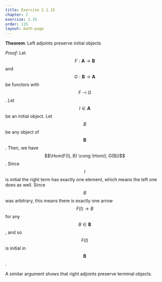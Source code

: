 ```yaml
---
title: Exercise 2.1.15
chapter: 2
exercise: 1.15
order: 115
layout: math-page
---
```


**Theorem**:
Left adjoints preserve initial objects


*Proof*:
Let $$F : \mathbf{A} \rightarrow \mathbf{B}$$ and $$G: \mathbf{B} \rightarrow \mathbf{A}$$ be functors with $$F \dashv G$$.
Let $$I \in \mathbf{A}$$ be an initial object.
Let $$B$$ be any object of $$\mathbf{B}$$.
Then, we have $$\Hom(F(I), B) \cong \Hom(I, G(B))$$.
Since $$I$$ is initial the right term has exactly one element, which means the left one does as well.
Since $$B$$ was arbitrary, this means there is exactly one arrow $$F(I) \rightarrow B$$ for any $$B \in \mathbf{B}$$, and so $$F(I)$$ is initial in $$\mathbf{B}$$.

A similar argument shows that right adjoints preserve terminal objects.